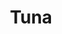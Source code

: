 ---
templateKey: blog-post
featuredpost: false
featuredimage: /assets/Tuna.png
title: Tuna
description: Fish~Pole
testfield: 260
---